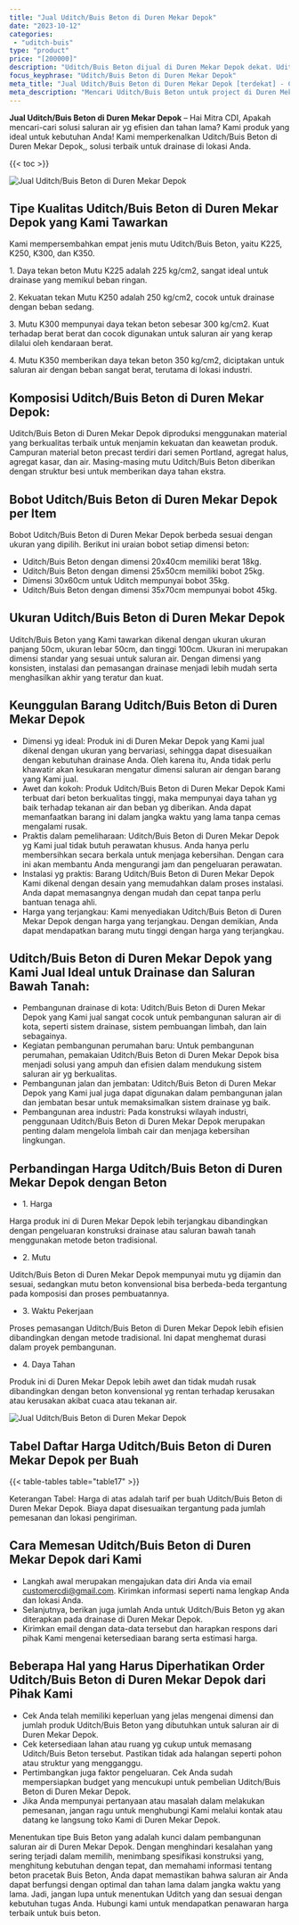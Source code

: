 ```yaml
---
title: "Jual Uditch/Buis Beton di Duren Mekar Depok"
date: "2023-10-12"
categories:
 - "uditch-buis"
type: "product"
price: "[200000]"
description: "Uditch/Buis Beton dijual di Duren Mekar Depok dekat. Uditch/Buis Beton ini sering dipakai dalam proyek konstruksi sebagai saluran pembuangan yang kuat dan optimal. Hubungi kami untuk keterangan lebih lanjut."
focus_keyphrase: "Uditch/Buis Beton di Duren Mekar Depok"
meta_title: "Jual Uditch/Buis Beton di Duren Mekar Depok [terdekat] - CDI"
meta_description: "Mencari Uditch/Buis Beton untuk project di Duren Mekar Depok? Kami menyediakan Uditch/Buis Beton berkualitas untuk konstruksi saluran pembuangan. Segera dapatkan penawaran terbaik sekarang."
---
```


**Jual Uditch/Buis Beton di Duren Mekar Depok** – Hai Mitra CDI, Apakah mencari-cari solusi saluran air yg efisien dan tahan lama? Kami produk yang ideal untuk kebutuhan Anda! Kami memperkenalkan Uditch/Buis Beton di Duren Mekar Depok,, solusi terbaik untuk drainase di lokasi Anda.

{{< toc >}}

![Jual Uditch/Buis Beton di Duren Mekar Depok](/images/uditch-buis/uditch-beton-05.jpg)

## Tipe Kualitas Uditch/Buis Beton di Duren Mekar Depok yang Kami Tawarkan

Kami mempersembahkan empat jenis mutu Uditch/Buis Beton, yaitu K225, K250, K300, dan K350.

1\. Daya tekan beton Mutu K225 adalah 225 kg/cm2, sangat ideal untuk drainase yang memikul beban ringan.

2\. Kekuatan tekan Mutu K250 adalah 250 kg/cm2, cocok untuk drainase dengan beban sedang.

3\. Mutu K300 mempunyai daya tekan beton sebesar 300 kg/cm2. Kuat terhadap berat berat dan cocok digunakan untuk saluran air yang kerap dilalui oleh kendaraan berat.

4\. Mutu K350 memberikan daya tekan beton 350 kg/cm2, diciptakan untuk saluran air dengan beban sangat berat, terutama di lokasi industri.

## Komposisi Uditch/Buis Beton di Duren Mekar Depok:

Uditch/Buis Beton di Duren Mekar Depok diproduksi menggunakan material yang berkualitas terbaik untuk menjamin kekuatan dan keawetan produk. Campuran material beton precast terdiri dari semen Portland, agregat halus, agregat kasar, dan air. Masing-masing mutu Uditch/Buis Beton diberikan dengan struktur besi untuk memberikan daya tahan ekstra.

## Bobot Uditch/Buis Beton di Duren Mekar Depok per Item

Bobot Uditch/Buis Beton di Duren Mekar Depok berbeda sesuai dengan ukuran yang dipilih. Berikut ini uraian bobot setiap dimensi beton:

*   Uditch/Buis Beton dengan dimensi 20x40cm memiliki berat 18kg.
*   Uditch/Buis Beton dengan dimensi 25x50cm memiliki bobot 25kg.
*   Dimensi 30x60cm untuk Uditch mempunyai bobot 35kg.
*   Uditch/Buis Beton dengan dimensi 35x70cm mempunyai bobot 45kg.

## Ukuran Uditch/Buis Beton di Duren Mekar Depok

Uditch/Buis Beton yang Kami tawarkan dikenal dengan ukuran ukuran panjang 50cm, ukuran lebar 50cm, dan tinggi 100cm. Ukuran ini merupakan dimensi standar yang sesuai untuk saluran air. Dengan dimensi yang konsisten, instalasi dan pemasangan drainase menjadi lebih mudah serta menghasilkan akhir yang teratur dan kuat.

## Keunggulan Barang Uditch/Buis Beton di Duren Mekar Depok

*   Dimensi yg ideal: Produk ini di Duren Mekar Depok yang Kami jual dikenal dengan ukuran yang bervariasi, sehingga dapat disesuaikan dengan kebutuhan drainase Anda. Oleh karena itu, Anda tidak perlu khawatir akan kesukaran mengatur dimensi saluran air dengan barang yang Kami jual.
*   Awet dan kokoh: Produk Uditch/Buis Beton di Duren Mekar Depok Kami terbuat dari beton berkualitas tinggi, maka mempunyai daya tahan yg baik terhadap tekanan air dan beban yg diberikan. Anda dapat memanfaatkan barang ini dalam jangka waktu yang lama tanpa cemas mengalami rusak.
*   Praktis dalam pemeliharaan: Uditch/Buis Beton di Duren Mekar Depok yg Kami jual tidak butuh perawatan khusus. Anda hanya perlu membersihkan secara berkala untuk menjaga kebersihan. Dengan cara ini akan membantu Anda mengurangi jam dan pengeluaran perawatan.
*   Instalasi yg praktis: Barang Uditch/Buis Beton di Duren Mekar Depok Kami dikenal dengan desain yang memudahkan dalam proses instalasi. Anda dapat memasangnya dengan mudah dan cepat tanpa perlu bantuan tenaga ahli.
*   Harga yang terjangkau: Kami menyediakan Uditch/Buis Beton di Duren Mekar Depok dengan harga yang terjangkau. Dengan demikian, Anda dapat mendapatkan barang mutu tinggi dengan harga yang terjangkau.

## Uditch/Buis Beton di Duren Mekar Depok yang Kami Jual Ideal untuk Drainase dan Saluran Bawah Tanah:

*   Pembangunan drainase di kota: Uditch/Buis Beton di Duren Mekar Depok yang Kami jual sangat cocok untuk pembangunan saluran air di kota, seperti sistem drainase, sistem pembuangan limbah, dan lain sebagainya.
*   Kegiatan pembangunan perumahan baru: Untuk pembangunan perumahan, pemakaian Uditch/Buis Beton di Duren Mekar Depok bisa menjadi solusi yang ampuh dan efisien dalam mendukung sistem saluran air yg berkualitas.
*   Pembangunan jalan dan jembatan: Uditch/Buis Beton di Duren Mekar Depok yang Kami jual juga dapat digunakan dalam pembangunan jalan dan jembatan besar untuk memaksimalkan sistem drainase yg baik.
*   Pembangunan area industri: Pada konstruksi wilayah industri, penggunaan Uditch/Buis Beton di Duren Mekar Depok merupakan penting dalam mengelola limbah cair dan menjaga kebersihan lingkungan.

## Perbandingan Harga Uditch/Buis Beton di Duren Mekar Depok dengan Beton

*   1\. Harga

Harga produk ini di Duren Mekar Depok lebih terjangkau dibandingkan dengan pengeluaran konstruksi drainase atau saluran bawah tanah menggunakan metode beton tradisional.
*   2\. Mutu

Uditch/Buis Beton di Duren Mekar Depok mempunyai mutu yg dijamin dan sesuai, sedangkan mutu beton konvensional bisa berbeda-beda tergantung pada komposisi dan proses pembuatannya.
*   3\. Waktu Pekerjaan

Proses pemasangan Uditch/Buis Beton di Duren Mekar Depok lebih efisien dibandingkan dengan metode tradisional. Ini dapat menghemat durasi dalam proyek pembangunan.
*   4\. Daya Tahan

Produk ini di Duren Mekar Depok lebih awet dan tidak mudah rusak dibandingkan dengan beton konvensional yg rentan terhadap kerusakan atau kerusakan akibat cuaca atau tekanan air.

![Jual Uditch/Buis Beton di Duren Mekar Depok](/images/uditch-buis/buis-beton-11.jpg)

## Tabel Daftar Harga Uditch/Buis Beton di Duren Mekar Depok per Buah

{{< table-tables table="table17" >}}

Keterangan Tabel: Harga di atas adalah tarif per buah Uditch/Buis Beton di Duren Mekar Depok. Biaya dapat disesuaikan tergantung pada jumlah pemesanan dan lokasi pengiriman.

## Cara Memesan Uditch/Buis Beton di Duren Mekar Depok dari Kami

*   Langkah awal merupakan mengajukan data diri Anda via email customercdi@gmail.com. Kirimkan informasi seperti nama lengkap Anda dan lokasi Anda.
*   Selanjutnya, berikan juga jumlah Anda untuk Uditch/Buis Beton yg akan diterapkan pada drainase di Duren Mekar Depok.
*   Kirimkan email dengan data-data tersebut dan harapkan respons dari pihak Kami mengenai ketersediaan barang serta estimasi harga.

## Beberapa Hal yang Harus Diperhatikan Order Uditch/Buis Beton di Duren Mekar Depok dari Pihak Kami

*   Cek Anda telah memiliki keperluan yang jelas mengenai dimensi dan jumlah produk Uditch/Buis Beton yang dibutuhkan untuk saluran air di Duren Mekar Depok.
*   Cek ketersediaan lahan atau ruang yg cukup untuk memasang Uditch/Buis Beton tersebut. Pastikan tidak ada halangan seperti pohon atau struktur yang mengganggu.
*   Pertimbangkan juga faktor pengeluaran. Cek Anda sudah mempersiapkan budget yang mencukupi untuk pembelian Uditch/Buis Beton di Duren Mekar Depok.
*   Jika Anda mempunyai pertanyaan atau masalah dalam melakukan pemesanan, jangan ragu untuk menghubungi Kami melalui kontak atau datang ke langsung toko Kami di Duren Mekar Depok.

Menentukan tipe Buis Beton yang adalah kunci dalam pembangunan saluran air di Duren Mekar Depok. Dengan menghindari kesalahan yang sering terjadi dalam memilih, menimbang spesifikasi konstruksi yang, menghitung kebutuhan dengan tepat, dan memahami informasi tentang beton pracetak Buis Beton, Anda dapat memastikan bahwa saluran air Anda dapat berfungsi dengan optimal dan tahan lama dalam jangka waktu yang lama. Jadi, jangan lupa untuk menentukan Uditch yang dan sesuai dengan kebutuhan tugas Anda. Hubungi kami untuk mendapatkan penawaran harga terbaik untuk buis beton.